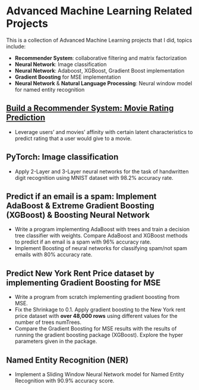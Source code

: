 # Advanced Machine Learning Related Projects

This is a collection of Advanced Machine Learning projects that I did, topics include:
- **Recommender System**: collaborative filtering and matrix factorization
- **Neural Network**: Image classification
- **Neural Network**: Adaboost, XGBoost, Gradient Boost implementation 
- **Gradient Boosting** for MSE implementation
- **Neural Network** & **Natural Language Processing**: Neural window model for named entity recognition

## [Build a Recommender System: Movie Rating Prediction](https://github.com/zren15/Advanced-Machine-Learning-Implementation/blob/main/recommender_system/recommender_system.ipynb)
- Leverage users’ and movies’ affinity with certain latent characteristics to predict rating that a user would give to a movie.

## PyTorch: Image classification
- Apply 2-Layer and 3-Layer neural networks for the task of handwritten digit recognition using MNIST dataset with 98.2% accuracy rate.

## Predict if an email is a spam: Implement AdaBoost & Extreme Gradient Boosting (XGBoost) & Boosting Neural Network

- Write a program implementing AdaBoost with trees and train a decision tree classifier with weights. Compare AdaBoost and XGBoost methods to predict if an email is a spam with 96% accuracy rate.
- Implement Boosting of neural networks for classifying spam/not spam emails with 80% accuracy rate.

## Predict New York Rent Price dataset by implementing Gradient Boosting for MSE 
- Write a program from scratch implementing gradient boosting from MSE.
- Fix the Shrinkage to 0.1. Apply gradient boosting to the New York rent price dataset with **over 48,000 rows** using different values for the number of trees numTrees.
- Compare the Gradient Boosting for MSE results with the results of running the gradient boosting package (XGBoost). Explore the hyper parameters given in the package.

## Named Entity Recognition (NER)
- Implement a Sliding Window Neural Network model for Named Entity Recognition with 90.9% accuracy score.




